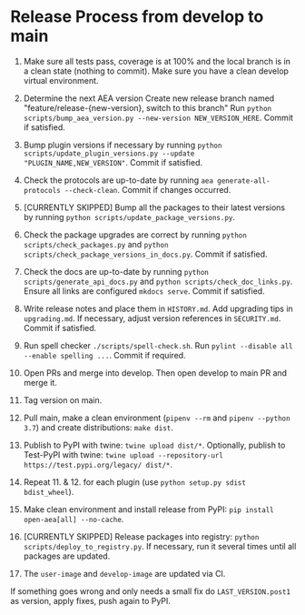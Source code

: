 
# Release Process from develop to main

1. Make sure all tests pass, coverage is at 100% and the local branch is in a clean state (nothing to commit). Make sure you have a clean develop virtual environment. 
   
2. Determine the next AEA version 
   Create new release branch named "feature/release-{new-version}, switch to this branch"
   Run `python scripts/bump_aea_version.py --new-version NEW_VERSION_HERE`. Commit if satisfied.

3. Bump plugin versions if necessary by running `python scripts/update_plugin_versions.py --update "PLUGIN_NAME,NEW_VERSION"`. Commit if satisfied.

4. Check the protocols are up-to-date by running `aea generate-all-protocols --check-clean`. Commit if changes occurred.

5. [CURRENTLY SKIPPED] Bump all the packages to their latest versions by running `python scripts/update_package_versions.py`.

6. Check the package upgrades are correct by running `python scripts/check_packages.py` and `python scripts/check_package_versions_in_docs.py`. Commit if satisfied.

7. Check the docs are up-to-date by running `python scripts/generate_api_docs.py` and `python scripts/check_doc_links.py`. Ensure all links are configured `mkdocs serve`. Commit if satisfied.

8. Write release notes and place them in `HISTORY.md`. Add upgrading tips in `upgrading.md`. If necessary, adjust version references in `SECURITY.md`. Commit if satisfied.

9. Run spell checker `./scripts/spell-check.sh`. Run `pylint --disable all --enable spelling ...`. Commit if required.

10. Open PRs and merge into develop. Then open develop to main PR and merge it.

11. Tag version on main.

12. Pull main, make a clean environment (`pipenv --rm` and `pipenv --python 3.7`) and create distributions: `make dist`.

13. Publish to PyPI with twine: `twine upload dist/*`. Optionally, publish to Test-PyPI with twine:
`twine upload --repository-url https://test.pypi.org/legacy/ dist/*`.

14. Repeat 11. & 12. for each plugin (use `python setup.py sdist bdist_wheel`).

15. Make clean environment and install release from PyPI: `pip install open-aea[all] --no-cache`.

16. [CURRENTLY SKIPPED] Release packages into registry: `python scripts/deploy_to_registry.py`. If necessary, run it several times until all packages are updated.

17. The `user-image` and `develop-image` are updated via CI.

If something goes wrong and only needs a small fix do `LAST_VERSION.post1` as version, apply fixes, push again to PyPI.